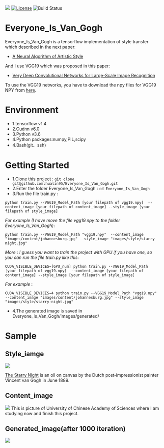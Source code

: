 ![](https://github.com/hualin95/Everyone_Is_Van_Gogh/blob/master/docs/logo.png)
[![License](https://img.shields.io/badge/License-MIT-blue.svg)](https://github.com/hualin95/Everyone_Is_Van_Gogh/blob/master/LICENSE) 
![Build Status](https://img.shields.io/appveyor/ci/gruntjs/grunt/master.svg)
# Everyone_Is_Van_Gogh
Everyone_Is_Van_Gogh is a tensorflow implementation of style transfer which described in the next paper:
* [A Neural Algorithm of Artistic Style](https://arxiv.org/pdf/1508.06576v2.pdf)

And I use VGG19 which was proposed in this paper:
* [Very Deep Convolutional Networks for Large-Scale Image Recognition](https://arxiv.org/abs/1409.1556)

To use the VGG19 networks, you have to download the npy files for VGG19 NPY from [here](https://mega.nz/#!xZ8glS6J!MAnE91ND_WyfZ_8mvkuSa2YcA7q-1ehfSm-Q1fxOvvs).

# Environment
* 1.tensorflow v1.4
* 2.Cudnn v6.0
* 3.Python v3.6 
* 4.Python packages:numpy,PIL,scipy
* 4.Bash(git、ssh)

# Getting Started
* 1.Clone this project : `git clone git@github.com:hualin95/Everyone_Is_Van_Gogh.git`
* 2.Enter the folder Everyone_Is_Van_Gogh : `cd Everyone_Is_Van_Gogh`
* 3.Run the file train.py : 
```
python train.py --VGG19_Model_Path [your filepath of vgg19.npy]  --content_image [your filepath of content_image] --style_image [your filepath of style_image]
```
*For example (I have move the file vgg19.npy to the folder Everyone_Is_Van_Gogh)*: 
```
python train.py --VGG19_Model_Path "vgg19.npy"  --content_image "images/content/johannesburg.jpg" --style_image "images/style/starry-night.jpg"
```
*More : I guess you want to train the project with GPU if you have one, so you can run the file train.py like this*:
```
CUDA_VISIBLE_DEVICES=[GPU_num] python train.py --VGG19_Model_Path [your filepath of vgg19.npy]  --content_image [your filepath of content_image] --style_image [your filepath of style_image]
```
*For example* : 
```
CUDA_VISIBLE_DEVICES=4 python train.py --VGG19_Model_Path "vgg19.npy"  --content_image "images/content/johannesburg.jpg" --style_image "images/style/starry-night.jpg"
```
* 4.The generated image is saved in Everyone_Is_Van_Gogh/images/generated/

# Sample
## Style_iamge
![](https://github.com/hualin95/Everyone_Is_Van_Gogh/blob/master/images/style/starry-night.jpg)

[The Starry Night](https://www.moma.org/learn/moma_learning/vincent-van-gogh-the-starry-night-1889) is an oil on canvas by the Dutch post-impressionist painter Vincent van Gogh in June 1889.
## Content_image
![](https://github.com/hualin95/Everyone_Is_Van_Gogh/blob/master/images/content/ucas1.jpg) 
This is picture of University of Chinese Academy of Sciences where I am studying now and finish this project.
## Generated_image(after 1000 iteration)
![](https://github.com/hualin95/Everyone_Is_Van_Gogh/blob/master/images/generated/ucas1_starry-night.png)
